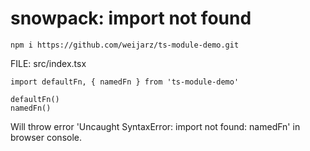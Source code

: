 # snowpack: import not found

```
npm i https://github.com/weijarz/ts-module-demo.git
```

FILE: src/index.tsx
```
import defaultFn, { namedFn } from 'ts-module-demo'

defaultFn()
namedFn()
```

Will throw error 'Uncaught SyntaxError: import not found: namedFn' in browser console.

